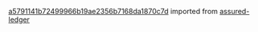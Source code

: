 [a5791141b72499966b19ae2356b7168da1870c7d](https://github.com/insolar/assured-ledger/commit/a5791141b72499966b19ae2356b7168da1870c7d) imported from [assured-ledger](https://github.com/insolar/assured-ledger)
